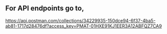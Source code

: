 ## For API endpoints go to,
https://api.postman.com/collections/34229935-150dce94-6f37-4ba5-ab81-1717d28476df?access_key=PMAT-01HXE91KJ1EER3A12ABFQZ7CA9
